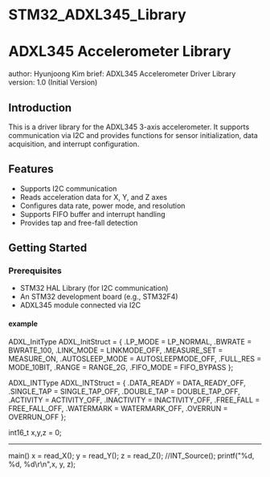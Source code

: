 # STM32_ADXL345_Library

# ADXL345 Accelerometer Library
author: Hyunjoong Kim
brief: ADXL345 Accelerometer Driver Library
version: 1.0 (Initial Version)

## Introduction
This is a driver library for the ADXL345 3-axis accelerometer. It supports communication via I2C and provides functions for sensor initialization, data acquisition, and interrupt configuration.

## Features
- Supports I2C communication
- Reads acceleration data for X, Y, and Z axes
- Configures data rate, power mode, and resolution
- Supports FIFO buffer and interrupt handling
- Provides tap and free-fall detection

## Getting Started

### Prerequisites
- STM32 HAL Library (for I2C communication)
- An STM32 development board (e.g., STM32F4)
- ADXL345 module connected via I2C


#### example
ADXL_InitType ADXL_InitStruct = {
	    .LP_MODE = LP_NORMAL,
	    .BWRATE = BWRATE_100,
	    .LINK_MODE = LINKMODE_OFF,
		.MEASURE_SET = MEASURE_ON,
	    .AUTOSLEEP_MODE = AUTOSLEEPMODE_OFF,
	    .FULL_RES = MODE_10BIT,
	    .RANGE = RANGE_2G,
	    .FIFO_MODE = FIFO_BYPASS
};

ADXL_INTType ADXL_INTStruct = {
		.DATA_READY = DATA_READY_OFF,
		.SINGLE_TAP = SINGLE_TAP_OFF,
		.DOUBLE_TAP = DOUBLE_TAP_OFF,
		.ACTIVITY = ACTIVITY_OFF,
		.INACTIVITY = INACTIVITY_OFF,
		.FREE_FALL = FREE_FALL_OFF,
		.WATERMARK = WATERMARK_OFF,
		.OVERRUN = OVERRUN_OFF
};

int16_t x,y,z = 0;


---------------------------------------
main()
		  x = read_X();
		  y = read_Y();
		  z = read_Z();
		  //INT_Source();
		  printf("%d, %d, %d\r\n",x, y, z);
